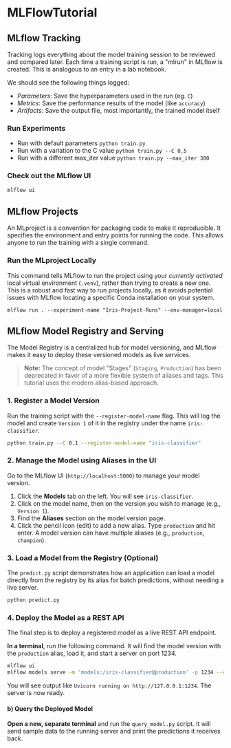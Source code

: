 # MLFlowTutorial

## MLflow Tracking
Tracking logs everything about the model training session to be reviewed 
and compared later. Each time a training script is run, a "mlrun" in MLflow 
is created. This is analogous to an entry in a lab notebook.

We should see the following things logged:
* _Parameters_: Save the hyperparameters used in the run (eg. `C`)
* _Metrics_: Save the performance results of the model (like `accuracy`)
* _Artifacts_: Save the output file, most importantly, the trained model itself

### Run Experiments
* Run with default parameters
    `python train.py`
* Run with a variation to the C value
    `python train.py --C 0.5`
* Run with a different max_iter value
    `python train.py --max_iter 300`

### Check out the MLflow UI
```bash
mlflow ui
```

## MLflow Projects
An MLproject is a convention for packaging code to make it reproducible.
It specifies the environment and entry points for running the code.
This allows anyone to run the training with a single command.

### Run the MLproject Locally
This command tells MLflow to run the project using your *currently activated* 
local virtual environment (`.venv`), rather than trying to create a new one. This is
a robust and fast way to run projects locally, as it avoids potential issues
with MLflow locating a specific Conda installation on your system.

`mlflow run . --experiment-name "Iris-Project-Runs" --env-manager=local`

## MLflow Model Registry and Serving
The Model Registry is a centralized hub for model versioning, and MLflow makes it easy to deploy these versioned models as live services.

> **Note:** The concept of model "Stages" (`Staging`, `Production`) has been
> deprecated in favor of a more flexible system of aliases and tags. This
> tutorial uses the modern alias-based approach.

### 1. Register a Model Version
Run the training script with the `--register-model-name` flag. This will log the
model and create `Version 1` of it in the registry under the name `iris-classifier`.

```bash
python train.py --C 0.1 --register-model-name "iris-classifier"
```

### 2. Manage the Model using Aliases in the UI
Go to the MLflow UI (`http://localhost:5000`) to manage your model version.
1.  Click the **Models** tab on the left. You will see `iris-classifier`.
2.  Click on the model name, then on the version you wish to manage (e.g., `Version 1`).
3.  Find the **Aliases** section on the model version page.
4.  Click the pencil icon (edit) to add a new alias. Type `production` and hit enter. A model version can have multiple aliases (e.g., `production`, `champion`).

### 3. Load a Model from the Registry (Optional)
The `predict.py` script demonstrates how an application can load a model directly from the registry by its alias for batch predictions, without needing a live server.

```bash
python predict.py
```

### 4. Deploy the Model as a REST API
The final step is to deploy a registered model as a live REST API endpoint.

**In a terminal**, run the following command. It will find the model version with the `production` alias, load it, and start a server on port 1234.

```bash
mlflow ui
mlflow models serve -m 'models:/iris-classifier@production' -p 1234 --env-manager=local
```

You will see output like `Uvicorn running on http://127.0.0.1:1234`. The server is now ready.

#### b) Query the Deployed Model
**Open a new, separate terminal** and run the `query_model.py` script. 
It will send sample data to the running server and print the predictions it receives back.

